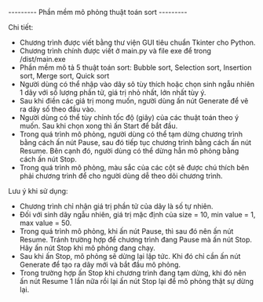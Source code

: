 --------- Phần mềm mô phỏng thuật toán sort ---------

Chi tiết:
  - Chương trình được viết bằng thư viện GUI tiêu chuẩn Tkinter cho Python.
  - Chương trình chính được viết ở main.py và file exe để trong /dist/main.exe
  - Phần mềm mô tả 5 thuật toán sort: Bubble sort, Selection sort, Insertion sort, Merge sort, Quick sort
  - Người dùng có thể nhập vào dãy sô tùy thích hoặc chọn sinh ngẫu nhiên 1 dãy với số lượng phần tử, giá trị nhỏ nhất, lớn nhất tùy ý.
  - Sau khi điền các giá trị mong muốn, người dùng ấn nút Generate để vẽ ra dãy số theo đầu vào.
  - Người dùng có thể tùy chỉnh tốc độ (giây) của các thuật toán theo ý muốn. Sau khi chọn xong thì ấn Start để bắt đầu.
  - Trong quá trình mô phỏng, người dùng có thể tạm dừng chương trình bằng cách ấn nút Pause, sau đó tiếp tục chương trình bằng cách ấn nút Resume.
    Bên cạnh đó, người dùng có thể dừng hẳn mô phỏng bằng cách ấn nút Stop.
  - Trong quá trình mô phỏng, màu sắc của các cột sẽ được chú thích bên phải chương trình để cho người dùng dễ theo dõi chương trình.  


Lưu ý khi sử dụng:
  - Chương trình chỉ nhận giá trị phần tử của dãy là số tự nhiên.
  - Đối với sinh dãy ngẫu nhiên, giá trị mặc định của size = 10, min value = 1, max value = 50.  
  - Trong quá trình mô phỏng, khi ấn nút Pause, thì sau đó nên ấn nút Resume. Tránh trường hợp để chương trình đang Pause mà ấn nút Stop. Hãy ấn nút Stop khi mô phỏng đang chạy.
  - Sau khi ấn Stop, mô phỏng sẽ dừng lại lập tức. Khi đó chỉ cần ấn nút Generate để tạo ra dãy mới và bắt đầu mô phỏng.
  - Trong trường hợp ấn Stop khi chương trình đang tạm dừng, khi đó nên ấn nút Resume 1 lần nữa rồi lại ấn nút Stop lại để mô phỏng thật sự dừng lại.


